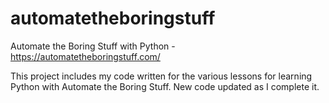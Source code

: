 # automatetheboringstuff
Automate the Boring Stuff with Python - https://automatetheboringstuff.com/  

This project includes my code written for the various lessons for learning Python with Automate the Boring Stuff. New code updated as I complete it.
